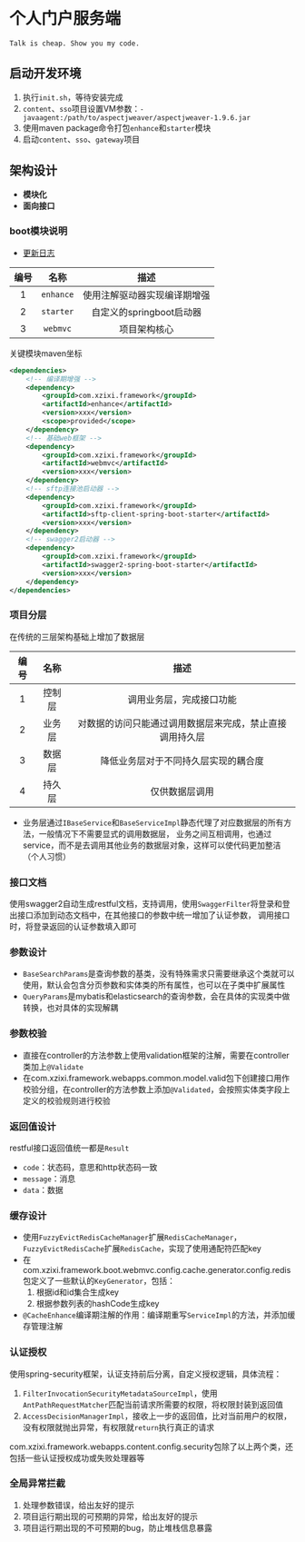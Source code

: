 # 个人门户服务端

`Talk is cheap. Show you my code.`

## 启动开发环境

1. 执行`init.sh`，等待安装完成
2. `content`、`sso`项目设置VM参数：`-javaagent:/path/to/aspectjweaver/aspectjweaver-1.9.6.jar`
3. 使用maven package命令打包`enhance`和`starter`模块
4. 启动`content`、`sso`、`gateway`项目

## 架构设计

- **模块化**
- **面向接口**

### boot模块说明

- [更新日志](./UPDATELOG.md)

| 编号 | 名称 | 描述 |
| :---: | :---: | :---: |
| 1 | `enhance` | 使用注解驱动器实现编译期增强 |
| 2 | `starter` | 自定义的springboot启动器 |
| 3 | `webmvc` | 项目架构核心 |

关键模块maven坐标

```xml
<dependencies>
    <!-- 编译期增强 -->
    <dependency>
        <groupId>com.xzixi.framework</groupId>
        <artifactId>enhance</artifactId>
        <version>xxx</version>
        <scope>provided</scope>
    </dependency>
    <!-- 基础web框架 -->
    <dependency>
        <groupId>com.xzixi.framework</groupId>
        <artifactId>webmvc</artifactId>
        <version>xxx</version>
    </dependency>
    <!-- sftp连接池启动器 -->
    <dependency>
        <groupId>com.xzixi.framework</groupId>
        <artifactId>sftp-client-spring-boot-starter</artifactId>
        <version>xxx</version>
    </dependency>
    <!-- swagger2启动器 -->
    <dependency>
        <groupId>com.xzixi.framework</groupId>
        <artifactId>swagger2-spring-boot-starter</artifactId>
        <version>xxx</version>
    </dependency>
</dependencies>
```

### 项目分层

在传统的三层架构基础上增加了数据层

| 编号 | 名称 | 描述 |
| :---: | :---: | :---: |
| 1 | 控制层 | 调用业务层，完成接口功能 |
| 2 | 业务层 | 对数据的访问只能通过调用数据层来完成，禁止直接调用持久层 |
| 3 | 数据层 | 降低业务层对于不同持久层实现的耦合度 |
| 4 | 持久层 | 仅供数据层调用 |

- 业务层通过`IBaseService`和`BaseServiceImpl`静态代理了对应数据层的所有方法，一般情况下不需要显式的调用数据层，
业务之间互相调用，也通过service，而不是去调用其他业务的数据层对象，这样可以使代码更加整洁（个人习惯）

### 接口文档

使用swagger2自动生成restful文档，支持调用，使用`SwaggerFilter`将登录和登出接口添加到动态文档中，在其他接口的参数中统一增加了认证参数，
调用接口时，将登录返回的认证参数填入即可

### 参数设计

- `BaseSearchParams`是查询参数的基类，没有特殊需求只需要继承这个类就可以使用，默认会包含分页参数和实体类的所有属性，也可以在子类中扩展属性
- `QueryParams`是mybatis和elasticsearch的查询参数，会在具体的实现类中做转换，也对具体的实现解耦

### 参数校验

- 直接在controller的方法参数上使用validation框架的注解，需要在controller类加上`@Validate`
- 在com.xzixi.framework.webapps.common.model.valid包下创建接口用作校验分组，在controller的方法参数上添加`@Validated`，会按照实体类字段上定义的校验规则进行校验

### 返回值设计

restful接口返回值统一都是`Result`

- `code`：状态码，意思和http状态码一致
- `message`：消息
- `data`：数据

### 缓存设计

- 使用`FuzzyEvictRedisCacheManager`扩展`RedisCacheManager`，`FuzzyEvictRedisCache`扩展`RedisCache`，实现了使用通配符匹配key
- 在com.xzixi.framework.boot.webmvc.config.cache.generator.config.redis包定义了一些默认的`KeyGenerator`，包括：
    1. 根据id和id集合生成key
    2. 根据参数列表的hashCode生成key
- `@CacheEnhance`编译期注解的作用：编译期重写`ServiceImpl`的方法，并添加缓存管理注解

### 认证授权

使用spring-security框架，认证支持前后分离，自定义授权逻辑，具体流程：

1. `FilterInvocationSecurityMetadataSourceImpl`，使用`AntPathRequestMatcher`匹配当前请求所需要的权限，将权限封装到返回值
2. `AccessDecisionManagerImpl`，接收上一步的返回值，比对当前用户的权限，没有权限就抛出异常，有权限就`return`执行真正的请求

com.xzixi.framework.webapps.content.config.security包除了以上两个类，还包括一些认证授权成功或失败处理器等

### 全局异常拦截

1. 处理参数错误，给出友好的提示
2. 项目运行期出现的可预期的异常，给出友好的提示
3. 项目运行期出现的不可预期的bug，防止堆栈信息暴露
